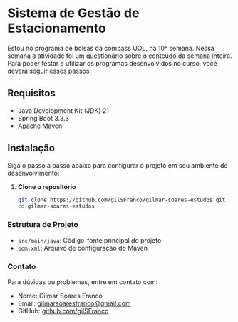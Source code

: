 # Sistema de Gestão de Estacionamento

Estou no programa de bolsas da compass UOL, na 10° semana. Nessa semana a atividade
foi um questionário sobre o conteúdo da semana inteira. Para poder testar e utilizar
os programas desenvolvidos no curso, você deverá seguir esses passos:

## Requisitos

- Java Development Kit (JDK) 21
- Spring Boot 3.3.3
- Apache Maven

## Instalação

Siga o passo a passo abaixo para configurar o projeto em seu ambiente de desenvolvimento:

1. **Clone o repositório**

   ```bash
   git clone https://github.com/gilSFranco/gilmar-soares-estudos.git
   cd gilmar-soares-estudos
   ```

### Estrutura de Projeto

 * `src/main/java`: Código-fonte principal do projeto
 * `pom.xml`: Arquivo de configuração do Maven

 ### Contato

 Para dúvidas ou problemas, entre em contato com:

 * Nome: Gilmar Soares Franco
 * Email: gilmarsoaresfranco@gmail.com
 * GitHub: [github.com/gilSFranco ](https://github.com/gilSFranco)